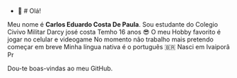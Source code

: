 - 👋 # Olá!

Meu nome é **Carlos Eduardo  Costa De Paula**. Sou estudante do Colegio Civivo Militar Darcy josé costa 
 Temho 16 anos :sunglasses:
O meu Hobby favorito é jogar no celular e videogame 
No momento não trabalho mais pretendo começar em breve 
Minha língua nativa é o português :brazil:
Nasci em Ivaiporã Pr 

Dou-te boas-vindas ao meu GitHub.
